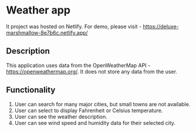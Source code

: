 # Weather app
It project was hosted on Netlify. For demo, please visit - https://deluxe-marshmallow-8e7b6c.netlify.app/

## Description
This application uses data from the OpenWeatherMap API - https://openweathermap.org/. It does not store any data from the user.

## Functionality
1. User can search for many major cities, but small towns are not available.
2. User can select to display Fahrenheit or Celsius temperature.
3. User can see the weather description.
4. User can see wind speed and humidity data for their selected city.
